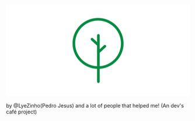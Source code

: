 ![](https://github.com/Dryad-lang/Dryad/blob/main/assets/banner.png?raw=true)

by @LyeZinho(Pedro Jesus) and a lot of people that helped me! (An dev's café project)
